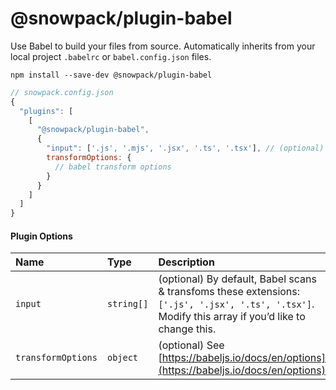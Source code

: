 # @snowpack/plugin-babel

Use Babel to build your files from source. Automatically inherits from your local project `.babelrc` or `babel.config.json` files.

```
npm install --save-dev @snowpack/plugin-babel
```

```js
// snowpack.config.json
{
  "plugins": [
    [
      "@snowpack/plugin-babel",
      {
        "input": ['.js', '.mjs', '.jsx', '.ts', '.tsx'], // (optional) specify files for Babel to transform
        transformOptions: {
          // babel transform options
        }
      }
    ]
  ]
}
```

#### Plugin Options

| Name    | Type       | Description                                                                                                                                        |
| :------ | :--------- | :------------------------------------------------------------------------------------------------------------------------------------------------- |
| `input` | `string[]` | (optional) By default, Babel scans & transfoms these extensions: `['.js', '.jsx', '.ts', '.tsx']`. Modify this array if you’d like to change this. |
| `transformOptions` | `object` | (optional) See [https://babeljs.io/docs/en/options](https://babeljs.io/docs/en/options) |
